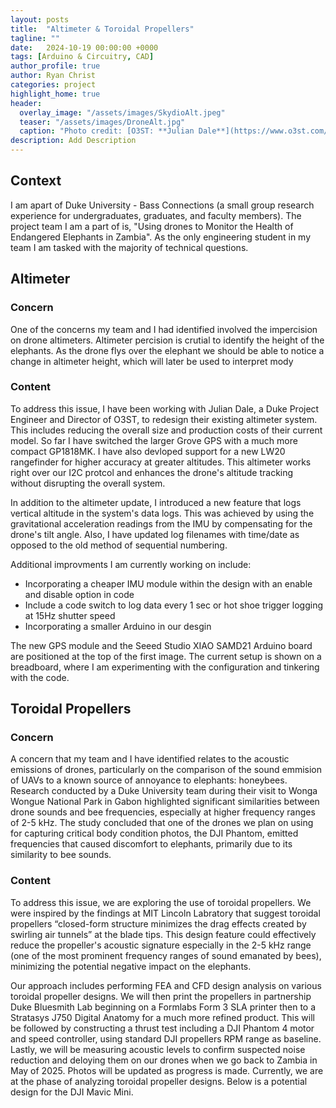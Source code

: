 ```yaml
---
layout: posts
title:  "Altimeter & Toroidal Propellers"
tagline: ""
date:   2024-10-19 00:00:00 +0000
tags: [Arduino & Circuitry, CAD]
author_profile: true
author: Ryan Christ
categories: project
highlight_home: true
header:
  overlay_image: "/assets/images/SkydioAlt.jpeg"
  teaser: "/assets/images/DroneAlt.jpg"
  caption: "Photo credit: [O3ST: **Julian Dale**](https://www.o3st.com/wp-content/uploads/2024/08/Skydio2crop-1536x948.jpeg)"
description: Add Description
---
```


## Context
I am apart of Duke University - Bass Connections (a small group research experience for undergraduates, graduates, and faculty members). The project team I am a part of is, "Using drones to Monitor the Health of Endangered Elephants in Zambia". As the only engineering student in my team I am tasked with the majority of technical questions. 
## Altimeter
### Concern
One of the concerns my team and I had identified involved the impercision on drone altimeters. Altimeter percision is crutial to identify the height of the elephants. As the drone flys over the elephant we should be able to notice a change in altimeter height, which will later be used to interpret mody 
### Content
To address this issue, I have been working with Julian Dale, a Duke Project Engineer and Director of O3ST, to redesign their existing altimeter system. This includes reducing the overall size and production costs of their current model. So far I have switched the larger Grove GPS with a much more compact GP1818MK. I have also devloped support for a new LW20 rangefinder for higher accuracy at greater altitudes. This altimeter works right over our I2C protcol and enhances the drone's altitude tracking without disrupting the overall system. 

In addition to the altimeter update, I introduced a new feature that logs vertical altitude in the system's data logs. This was achieved by using the gravitational acceleration readings from the IMU by compensating for the drone's tilt angle. Also, I have updated log filenames with time/date as opposed to the old method of sequential numbering.

Additional improvments I am currently working on include:
* Incorporating a cheaper IMU module within the design with an enable and disable option in code
* Include a code switch to log data every 1 sec or hot shoe trigger logging at 15Hz shutter speed
* Incorporating a smaller Arduino in our desgin

The new GPS module and the Seeed Studio XIAO SAMD21 Arduino board are positioned at the top of the first image. The current setup is shown on a breadboard, where I am experimenting with the configuration and tinkering with the code.

<div id="nanogallery2"></div>
<script>
  $("#nanogallery2").nanogallery2({
  // ### gallery settings ###
  thumbnailHeight:  150,
  thumbnailWidth:   150,
  itemsBaseURL:     '/assets/images/',

  // ### gallery content ###
  items: [
      { src: 'AltimeterCircuit.jpg', srct: 'AltimeterCircuit.jpg' },
      { src: 'AltWiring.png', srct: 'AltWiring.png' },
      { src: 'AltimeterCode1.png', srct: 'AltimeterCode1.png' },
      { src: 'SkydioAlt.jpeg', srct: 'SkydioAlt.jpeg' },
      { src: 'DroneAlt.jpg', srct: 'DroneAlt.jpg' },

  ]
});
</script>


## Toroidal Propellers
### Concern
A concern that my team and I have identified relates to the acoustic emissions of drones, particularly on the comparison of the sound emmision of UAVs to a known source of annoyance to elephants: honeybees. Research conducted by a Duke University team during their visit to Wonga Wongue National Park in Gabon highlighted significant similarities between drone sounds and bee frequencies, especially at higher frequency ranges of 2-5 kHz. The study concluded that one of the drones we plan on using for capturing critical body condition photos, the DJI Phantom, emitted frequencies that caused discomfort to elephants, primarily due to its similarity to bee sounds.

### Content
To address this issue, we are exploring the use of toroidal propellers. We were inspired by the findings at MIT Lincoln Labratory that suggest toroidal propellers “closed-form structure minimizes the drag effects created by swirling air tunnels” at the blade tips. This design feature could effectively reduce the propeller's acoustic signature especially in the 2-5 kHz range (one of the most prominent frequency ranges of sound emanated by bees), minimizing the potential negative impact on the elephants.

Our approach includes performing FEA and CFD design analysis on various toroidal propeller designs. We will then print the propellers in partnership Duke Bluesmith Lab beginning on a Formlabs Form 3 SLA printer then to a Stratasys J750 Digital Anatomy for a much more refined product. This will be followed by constructing a thrust test including a DJI Phantom 4 motor and speed controller, using standard DJI propellers RPM range as baseline. Lastly, we will be measuring acoustic levels to confirm suspected noise reduction and deloying them on our drones when we go back to Zambia in May of 2025. Photos will be updated as progress is made. Currently, we are at the phase of analyzing toroidal propeller designs. Below is a potential design for the DJI Mavic Mini.

<div id="nanogallery1"></div>
<script>
  $("#nanogallery1").nanogallery2({
  // ### gallery settings ###
  thumbnailHeight:  150,
  thumbnailWidth:   150,
  itemsBaseURL:     '/assets/images/',

  // ### gallery content ###
  items: [
      { src: 'ToroidalPropsMini.png', srct: 'ToroidalPropsMini.png' },
  ]
});
</script>